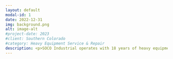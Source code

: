 ```yaml
---
layout: default
modal-id: 1
date: 2022-12-31
img: background.png
alt: image-alt
#project-date: 2023
#client: Southern Colorado
#category: Heavy Equipment Service & Repair
description: <p>SOCO Industrial operates with 18 years of heavy equipment experience including hydraulics, pneumatics, low-voltage/high-voltage electrical, diesel engines, and more.</p><p>Starting with the Coors Brewery in 2005 working on high-speed production machines in the aluminum stamping factory that makes the beer can lids in Golden, CO. Followed by 10 years in the railroad industry on Maintenance of Way (MOW) operations.</p><p>SOCO Industrial is a small family owned & operated business serving the southern Colorado region. We decided to start this business because it is what we're good at and we saw a need for it in the area.</p><p>We honor active duty military and honorably discharged veterans with a discount on our products and services.</p>   
---
```

